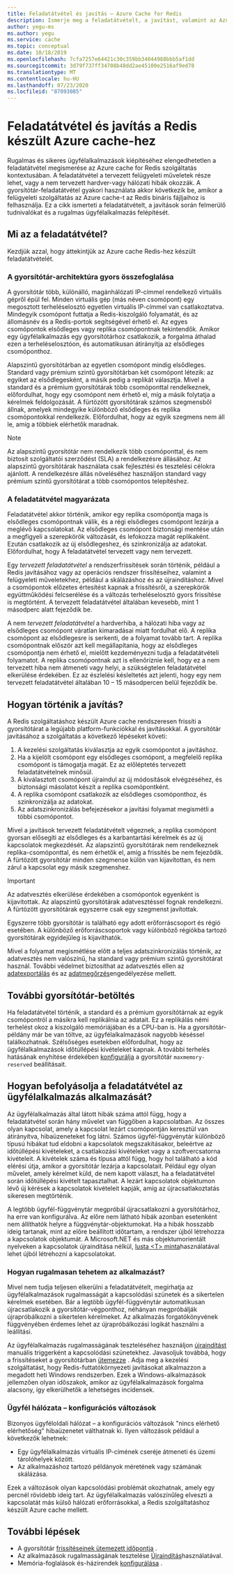 ```yaml
---
title: Feladatátvétel és javítás – Azure Cache for Redis
description: Ismerje meg a feladatátvételt, a javítást, valamint az Azure cache Redis-hez készült frissítési folyamatát.
author: yegu-ms
ms.author: yegu
ms.service: cache
ms.topic: conceptual
ms.date: 10/18/2019
ms.openlocfilehash: 7cfa7257e64421c30c359bb34044988bbb5af1dd
ms.sourcegitcommit: 3d79f737ff34708b48dd2ae45100e2516af9ed78
ms.translationtype: MT
ms.contentlocale: hu-HU
ms.lasthandoff: 07/23/2020
ms.locfileid: "87093085"
---
```

# <a name="failover-and-patching-for-azure-cache-for-redis"></a>Feladatátvétel és javítás a Redis készült Azure cache-hez

Rugalmas és sikeres ügyfélalkalmazások kiépítéséhez elengedhetetlen a feladatátvétel megismerése az Azure cache for Redis szolgáltatás kontextusában. A feladatátvétel a tervezett felügyeleti műveletek része lehet, vagy a nem tervezett hardver-vagy hálózati hibák okozzák. A gyorsítótár-feladatátvétel gyakori használata akkor következik be, amikor a felügyeleti szolgáltatás az Azure cache-t az Redis bináris fájljaihoz is felhasználja. Ez a cikk ismerteti a feladatátvételt, a javítások során felmerülő tudnivalókat és a rugalmas ügyfélalkalmazás felépítését.

## <a name="what-is-a-failover"></a>Mi az a feladatátvétel?

Kezdjük azzal, hogy áttekintjük az Azure cache Redis-hez készült feladatátvételét.

### <a name="a-quick-summary-of-cache-architecture"></a>A gyorsítótár-architektúra gyors összefoglalása

A gyorsítótár több, különálló, magánhálózati IP-címmel rendelkező virtuális gépről épül fel. Minden virtuális gép (más néven csomópont) egy megosztott terheléselosztó egyetlen virtuális IP-címmel van csatlakoztatva. Mindegyik csomópont futtatja a Redis-kiszolgáló folyamatát, és az állomásnév és a Redis-portok segítségével érhető el. Az egyes csomópontok elsődleges vagy replika csomópontnak tekintendők. Amikor egy ügyfélalkalmazás egy gyorsítótárhoz csatlakozik, a forgalma áthalad ezen a terheléselosztóon, és automatikusan átirányítja az elsődleges csomóponthoz.

Alapszintű gyorsítótárban az egyetlen csomópont mindig elsődleges. Standard vagy prémium szintű gyorsítótárban két csomópont létezik: az egyiket az elsődlegesként, a másik pedig a replikát választja. Mivel a standard és a prémium gyorsítótárak több csomóponttal rendelkeznek, előfordulhat, hogy egy csomópont nem érhető el, míg a másik folytatja a kérelmek feldolgozását. A fürtözött gyorsítótárak számos szegmensből állnak, amelyek mindegyike különböző elsődleges és replika csomópontokkal rendelkezik. Előfordulhat, hogy az egyik szegmens nem áll le, amíg a többiek elérhetők maradnak.

> [!NOTE]
> Az alapszintű gyorsítótár nem rendelkezik több csomóponttal, és nem biztosít szolgáltatói szerződést (SLA) a rendelkezésre állásához. Az alapszintű gyorsítótárak használata csak fejlesztési és tesztelési célokra ajánlott. A rendelkezésre állás növeléséhez használjon standard vagy prémium szintű gyorsítótárat a több csomópontos telepítéshez.

### <a name="explanation-of-a-failover"></a>A feladatátvétel magyarázata

Feladatátvétel akkor történik, amikor egy replika csomópontja maga is elsődleges csomópontnak válik, és a régi elsődleges csomópont lezárja a meglévő kapcsolatokat. Az elsődleges csomópont biztonsági mentése után a megfigyeli a szerepkörök változását, és lefokozza magát replikaként. Ezután csatlakozik az új elsődlegeshez, és szinkronizálja az adatokat. Előfordulhat, hogy A feladatátvétel tervezett vagy nem tervezett.

Egy *tervezett feladatátvétel* a rendszerfrissítések során történik, például a Redis javításához vagy az operációs rendszer frissítéseihez, valamint a felügyeleti műveletekhez, például a skálázáshoz és az újraindításhoz. Mivel a csomópontok előzetes értesítést kapnak a frissítésről, a szerepkörök együttműködési felcserélése és a változás terheléselosztó gyors frissítése is megtörtént. A tervezett feladatátvétel általában kevesebb, mint 1 másodperc alatt fejeződik be.

A nem *tervezett feladatátvétel* a hardverhiba, a hálózati hiba vagy az elsődleges csomópont váratlan kimaradásai miatt fordulhat elő. A replika csomópont az elsődlegesre is serkenti, de a folyamat tovább tart. A replika csomópontnak először azt kell megállapítania, hogy az elsődleges csomópontja nem érhető el, mielőtt kezdeményezni tudja a feladatátvételi folyamatot. A replika csomópontnak azt is ellenőriznie kell, hogy ez a nem tervezett hiba nem átmeneti vagy helyi, a szükségtelen feladatátvétel elkerülése érdekében. Ez az észlelési késleltetés azt jelenti, hogy egy nem tervezett feladatátvétel általában 10 – 15 másodpercen belül fejeződik be.

## <a name="how-does-patching-occur"></a>Hogyan történik a javítás?

A Redis szolgáltatáshoz készült Azure cache rendszeresen frissíti a gyorsítótárat a legújabb platform-funkciókkal és javításokkal. A gyorsítótár javításához a szolgáltatás a következő lépéseket követi:

1. A kezelési szolgáltatás kiválasztja az egyik csomópontot a javításhoz.
1. Ha a kijelölt csomópont egy elsődleges csomópont, a megfelelő replika csomópont is támogatja magát. Ez az előléptetés tervezett feladatátvételnek minősül.
1. A kiválasztott csomópont újraindul az új módosítások elvégzéséhez, és biztonsági másolatot készít a replika csomópontként.
1. A replika csomópont csatlakozik az elsődleges csomóponthoz, és szinkronizálja az adatokat.
1. Az adatszinkronizálás befejezésekor a javítási folyamat megismétli a többi csomópontot.

Mivel a javítások tervezett feladatátvételt végeznek, a replika csomópont gyorsan elősegíti az elsődleges és a karbantartási kérelmek és az új kapcsolatok megkezdését. Az alapszintű gyorsítótárak nem rendelkeznek replika-csomóponttal, és nem érhetők el, amíg a frissítés be nem fejeződik. A fürtözött gyorsítótár minden szegmense külön van kijavítottan, és nem zárul a kapcsolat egy másik szegmenshez.

> [!IMPORTANT]
> Az adatvesztés elkerülése érdekében a csomópontok egyenként is kijavítottak. Az alapszintű gyorsítótárak adatvesztéssel fognak rendelkezni. A fürtözött gyorsítótárak egyszerre csak egy szegmenst javítottak.

Egyszerre több gyorsítótár is található egy adott erőforráscsoport és régió esetében.  A különböző erőforráscsoportok vagy különböző régiókba tartozó gyorsítótárak egyidejűleg is kijavíthatók.

Mivel a folyamat megismétlése előtt a teljes adatszinkronizálás történik, az adatvesztés nem valószínű, ha standard vagy prémium szintű gyorsítótárat használ. További védelmet biztosíthat az adatvesztés ellen az [adatexportálás](cache-how-to-import-export-data.md#export) és az [adatmegőrzés](cache-how-to-premium-persistence.md)engedélyezése mellett.

## <a name="additional-cache-load"></a>További gyorsítótár-betöltés

Ha feladatátvétel történik, a standard és a prémium gyorsítótárnak az egyik csomópontról a másikra kell replikálnia az adatait. Ez a replikálás némi terhelést okoz a kiszolgáló memóriájában és a CPU-ban is. Ha a gyorsítótár-példány már be van töltve, az ügyfélalkalmazások nagyobb késéssel találkozhatnak. Szélsőséges esetekben előfordulhat, hogy az ügyfélalkalmazások időtúllépési kivételeket kapnak. A további terhelés hatásának enyhítése érdekében [konfigurálja](cache-configure.md#memory-policies) a gyorsítótár `maxmemory-reserved` beállításait.

## <a name="how-does-a-failover-affect-my-client-application"></a>Hogyan befolyásolja a feladatátvétel az ügyfélalkalmazás alkalmazását?

Az ügyfélalkalmazás által látott hibák száma attól függ, hogy a feladatátvétel során hány művelet van függőben a kapcsolatban. Az összes olyan kapcsolat, amely a kapcsolat lezárt csomópontján keresztül van átirányítva, hibaüzeneteket fog látni. Számos ügyfél-függvénytár különböző típusú hibákat tud eldobni a kapcsolatok megszakításakor, beleértve az időtúllépési kivételeket, a csatlakozási kivételeket vagy a szoftvercsatorna kivételeit. A kivételek száma és típusa attól függ, hogy hol található a kód elérési útja, amikor a gyorsítótár lezárja a kapcsolatait. Például egy olyan művelet, amely kérelmet küld, de nem kapott választ, ha a feladatátvétel során időtúllépési kivételt tapasztalhat. A lezárt kapcsolatok objektumon lévő új kérések a kapcsolatok kivételeit kapják, amíg az újracsatlakoztatás sikeresen megtörténik.

A legtöbb ügyfél-függvénytár megpróbál újracsatlakozni a gyorsítótárhoz, ha erre van konfigurálva. Az előre nem látható hibák azonban esetenként nem állíthatók helyre a függvénytár-objektumokat. Ha a hibák hosszabb ideig tartanak, mint az előre beállított időtartam, a rendszer újból létrehozza a kapcsolatok objektumát. A Microsoft.NET és más objektumorientált nyelveken a kapcsolatok újraindítása nélkül, [lusta \<T\> minta](https://gist.github.com/JonCole/925630df72be1351b21440625ff2671f#reconnecting-with-lazyt-pattern)használatával lehet újból létrehozni a kapcsolatokat.

### <a name="how-do-i-make-my-application-resilient"></a>Hogyan rugalmasan tehetem az alkalmazást?

Mivel nem tudja teljesen elkerülni a feladatátvételt, megírhatja az ügyfélalkalmazások rugalmasságát a kapcsolódási szünetek és a sikertelen kérelmek esetében. Bár a legtöbb ügyfél-függvénytár automatikusan újracsatlakozik a gyorsítótár-végponthoz, néhányan megpróbálják újrapróbálkozni a sikertelen kérelmeket. Az alkalmazás forgatókönyvének függvényében érdemes lehet az újrapróbálkozási logikát használni a leállítási.

Az ügyfélalkalmazás rugalmasságának teszteléséhez használjon [újraindítást](cache-administration.md#reboot) manuális triggerként a kapcsolódási szünetekhez. Javasoljuk továbbá, hogy a frissítéseket a gyorsítótárban [ütemezze](cache-administration.md#schedule-updates) . Adja meg a kezelési szolgáltatást, hogy Redis-futtatókörnyezeti javításokat alkalmazzon a megadott heti Windows rendszerben. Ezek a Windows-alkalmazások jellemzően olyan időszakok, amikor az ügyfélalkalmazások forgalma alacsony, így elkerülhetők a lehetséges incidensek.

### <a name="client-network-configuration-changes"></a>Ügyfél hálózata – konfigurációs változások

Bizonyos ügyféloldali hálózat – a konfigurációs változások "nincs elérhető elérhetőség" hibaüzenetet válthatnak ki. Ilyen változások például a következők lehetnek:

- Egy ügyfélalkalmazás virtuális IP-címének cseréje átmeneti és üzemi tárolóhelyek között.
- Az alkalmazáshoz tartozó példányok méretének vagy számának skálázása.

Ezek a változások olyan kapcsolódási problémát okozhatnak, amely egy percnél rövidebb ideig tart. Az ügyfélalkalmazás valószínűleg elveszti a kapcsolatát más külső hálózati erőforrásokkal, a Redis szolgáltatáshoz készült Azure cache mellett.

## <a name="next-steps"></a>További lépések

- A gyorsítótár [frissítéseinek ütemezett időpontja](cache-administration.md#schedule-updates) .
- Az alkalmazások rugalmasságának tesztelése [Újraindítás](cache-administration.md#reboot)használatával.
- Memória-foglalások és-házirendek [konfigurálása](cache-configure.md#memory-policies) .
